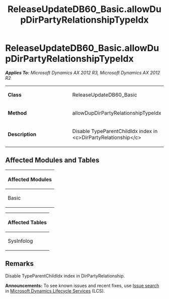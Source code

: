 ﻿---
title: ReleaseUpdateDB60_Basic.allowDupDirPartyRelationshipTypeIdx
TOCTitle: ReleaseUpdateDB60_Basic.allowDupDirPartyRelationshipTypeIdx
ms:assetid: 17833b5e-6dc8-2320-3336-7ff51f0e881c
ms:mtpsurl: https://msdn.microsoft.com/en-us/library/JJ718580(v=AX.60)
ms:contentKeyID: 49706865
ms.date: 05/18/2015
mtps_version: v=AX.60
---

# ReleaseUpdateDB60\_Basic.allowDupDirPartyRelationshipTypeIdx 


_**Applies To:** Microsoft Dynamics AX 2012 R3, Microsoft Dynamics AX 2012 R2_

<table>
<colgroup>
<col style="width: 50%" />
<col style="width: 50%" />
</colgroup>
<tbody>
<tr class="odd">
<td><p><strong>Class</strong></p></td>
<td><p>ReleaseUpdateDB60_Basic</p></td>
</tr>
<tr class="even">
<td><p><strong>Method</strong></p></td>
<td><p>allowDupDirPartyRelationshipTypeIdx</p></td>
</tr>
<tr class="odd">
<td><p><strong>Description</strong></p></td>
<td><p>Disable TypeParentChildIdx index in &lt;c&gt;DirPartyRelationship&lt;/c&gt;</p></td>
</tr>
</tbody>
</table>


## Affected Modules and Tables

<table>
<colgroup>
<col style="width: 100%" />
</colgroup>
<thead>
<tr class="header">
<th><p>Affected Modules</p></th>
</tr>
</thead>
<tbody>
<tr class="odd">
<td><p>Basic</p></td>
</tr>
</tbody>
</table>


<table>
<colgroup>
<col style="width: 100%" />
</colgroup>
<thead>
<tr class="header">
<th><p>Affected Tables</p></th>
</tr>
</thead>
<tbody>
<tr class="odd">
<td><p>SysInfolog</p></td>
</tr>
</tbody>
</table>


## Remarks

Disable TypeParentChildIdx index in DirPartyRelationship.

  
**Announcements:** To see known issues and recent fixes, use [Issue search](http://go.microsoft.com/fwlink/?linkid=389258) in [Microsoft Dynamics Lifecycle Services](http://go.microsoft.com/fwlink/?linkid=306505) (LCS).

